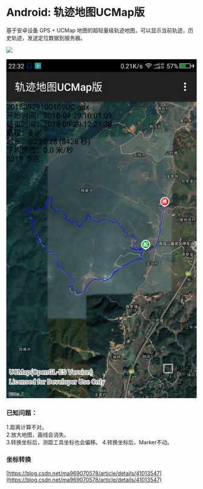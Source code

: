 # Android: 轨迹地图UCMap版
基于安卓设备 GPS + UCMap 地图的超轻量级轨迹地图，可以显示当前轨迹，历史轨迹，发送定位数据到服务器。

<a href="http://www.creable.cn/kuibu/index.asp"><img src="http://www.creable.cn/kuibu/images/top_01.gif"></a>

![alt](preview.png)

### 已知问题：
1.距离计算不对。  
2.放大地图，画线会消失。  
3.转换坐标后，测距工具坐标也会偏移。
4.转换坐标后，Marker不动。

### 坐标转换
[https://blog.csdn.net/ma969070578/article/details/41013547](https://blog.csdn.net/ma969070578/article/details/41013547)